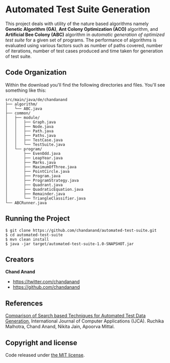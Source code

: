 # Automated Test Suite Generation

This project deals with utility of the nature based algorithms namely **Genetic Algorithm (GA)**, **Ant Colony Optimization (ACO)** algorithm, and **Artificial Bee Colony (ABC)** algorithm in *automatic generation of optimized test suite* for a given set of programs. The performance of algorithms is evaluated using various factors such as number of paths  covered, number of iterations, number of test cases produced and time taken for generation of test suite.


## Code Organization

Within the download you'll find the following directories and files. You'll see something like this:

```
src/main/java/de/chandanand
├── algorithm/
│   └── ABC.java
├── common/
│   ├── module/
│   │   ├── Graph.java
│   │   ├── Node.java
│   │   ├── Path.java
│   │   ├── Paths.java
│   │   ├── TestCase.java
│   │   └── TestSuite.java
│   └── program/
│       ├── EvenOdd.java
│       ├── LeapYear.java
│       ├── Marks.java
│       ├── MaximumOfThree.java
│       ├── PointCircle.java
│       ├── Program.java
│       ├── ProgramStrategy.java
│       ├── Quadrant.java
│       ├── QuadraticEquation.java
│       ├── Remainder.java
│       └── TriangleClassifier.java
└── ABCRunner.java
```


## Running the Project

```
$ git clone https://github.com/chandanand/automated-test-suite.git
$ cd automated-test-suite
$ mvn clean install
$ java -jar target/automated-test-suite-1.0-SNAPSHOT.jar
```


## Creators

**Chand Anand**

* <https://twitter.com/chandanand>
* <https://github.com/chandanand>

## References

[Comparison of Search based Techniques for Automated Test Data Generation](http://www.ijcaonline.org/archives/volume95/number23/16732-6881), International Journal of Computer Applications (IJCA). Ruchika Malhotra, Chand Anand, Nikita Jain, Apoorva Mittal.


## Copyright and license

Code released under [the MIT license](https://github.com/chandanand/ttp_with_gwo/blob/master/LICENSE).
